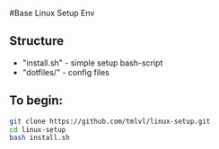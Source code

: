 #Base Linux Setup Env

## Structure

- "install.sh" - simple setup bash-script
- "dotfiles/"  - config files

## To begin:

```bash
git clone https://github.com/tmlvl/linux-setup.git
cd linux-setup
bash install.sh
